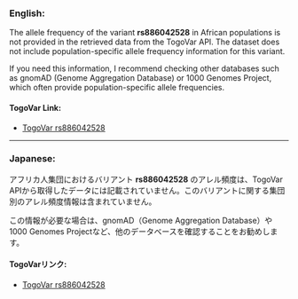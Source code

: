 ### English:
The allele frequency of the variant **rs886042528** in African populations is not provided in the retrieved data from the TogoVar API. The dataset does not include population-specific allele frequency information for this variant.

If you need this information, I recommend checking other databases such as gnomAD (Genome Aggregation Database) or 1000 Genomes Project, which often provide population-specific allele frequencies.

#### TogoVar Link:
- [TogoVar rs886042528](https://togovar.org/variant/rs886042528)

---

### Japanese:
アフリカ人集団におけるバリアント **rs886042528** のアレル頻度は、TogoVar APIから取得したデータには記載されていません。このバリアントに関する集団別のアレル頻度情報は含まれていません。

この情報が必要な場合は、gnomAD（Genome Aggregation Database）や1000 Genomes Projectなど、他のデータベースを確認することをお勧めします。

#### TogoVarリンク:
- [TogoVar rs886042528](https://togovar.org/variant/rs886042528)